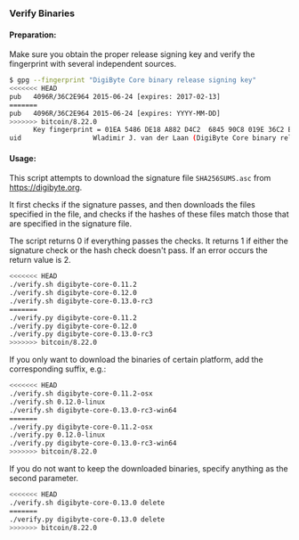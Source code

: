 ### Verify Binaries

#### Preparation:

Make sure you obtain the proper release signing key and verify the fingerprint with several independent sources.

```sh
$ gpg --fingerprint "DigiByte Core binary release signing key"
<<<<<<< HEAD
pub   4096R/36C2E964 2015-06-24 [expires: 2017-02-13]
=======
pub   4096R/36C2E964 2015-06-24 [expires: YYYY-MM-DD]
>>>>>>> bitcoin/8.22.0
      Key fingerprint = 01EA 5486 DE18 A882 D4C2  6845 90C8 019E 36C2 E964
uid                  Wladimir J. van der Laan (DigiByte Core binary release signing key) <laanwj@gmail.com>
```

#### Usage:

This script attempts to download the signature file `SHA256SUMS.asc` from https://digibyte.org.

It first checks if the signature passes, and then downloads the files specified in the file, and checks if the hashes of these files match those that are specified in the signature file.

The script returns 0 if everything passes the checks. It returns 1 if either the signature check or the hash check doesn't pass. If an error occurs the return value is 2.


```sh
<<<<<<< HEAD
./verify.sh digibyte-core-0.11.2
./verify.sh digibyte-core-0.12.0
./verify.sh digibyte-core-0.13.0-rc3
=======
./verify.py digibyte-core-0.11.2
./verify.py digibyte-core-0.12.0
./verify.py digibyte-core-0.13.0-rc3
>>>>>>> bitcoin/8.22.0
```

If you only want to download the binaries of certain platform, add the corresponding suffix, e.g.:

```sh
<<<<<<< HEAD
./verify.sh digibyte-core-0.11.2-osx
./verify.sh 0.12.0-linux
./verify.sh digibyte-core-0.13.0-rc3-win64
=======
./verify.py digibyte-core-0.11.2-osx
./verify.py 0.12.0-linux
./verify.py digibyte-core-0.13.0-rc3-win64
>>>>>>> bitcoin/8.22.0
```

If you do not want to keep the downloaded binaries, specify anything as the second parameter.

```sh
<<<<<<< HEAD
./verify.sh digibyte-core-0.13.0 delete
=======
./verify.py digibyte-core-0.13.0 delete
>>>>>>> bitcoin/8.22.0
```
